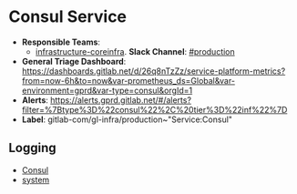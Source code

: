 <!-- MARKER: do not edit this section directly. Edit services/service-catalog.yml then run scripts/generate-docs -->
#  Consul Service

* **Responsible Teams**:
  * [infrastructure-coreinfra](https://about.gitlab.com/handbook/engineering/infrastructure/team/reliability/). **Slack Channel**: [#production](https://gitlab.slack.com/archives/production)
* **General Triage Dashboard**: https://dashboards.gitlab.net/d/26q8nTzZz/service-platform-metrics?from=now-6h&to=now&var-prometheus_ds=Global&var-environment=gprd&var-type=consul&orgId=1
* **Alerts**: https://alerts.gprd.gitlab.net/#/alerts?filter=%7Btype%3D%22consul%22%2C%20tier%3D%22inf%22%7D
* **Label**: gitlab-com/gl-infra/production~"Service:Consul"

## Logging

* [Consul](https://log.gitlab.net/goto/7f15b1f04a0f09fbb18fc62adefe3ed1)
* [system](https://log.gitlab.net/goto/a22fbb60e45a3f6d7860908a5427301c)

<!-- END_MARKER -->
